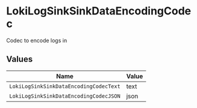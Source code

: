 # LokiLogSinkSinkDataEncodingCodec

Codec to encode logs in


## Values

| Name                                   | Value                                  |
| -------------------------------------- | -------------------------------------- |
| `LokiLogSinkSinkDataEncodingCodecText` | text                                   |
| `LokiLogSinkSinkDataEncodingCodecJSON` | json                                   |